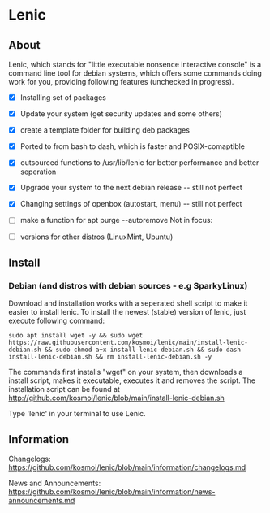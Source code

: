 # Lenic

## About

Lenic, which stands for "little executable nonsence interactive console" is a command line tool for debian systems, which offers some commands doing work for you, providing following features (unchecked in progress).

- [x] Installing set of packages
- [x] Update your system (get security updates and some others)
- [x] create a template folder for building deb packages
- [x] Ported to from bash to dash, which is faster and POSIX-comaptible
- [x] outsourced functions to /usr/lib/lenic for better performance and better seperation
- [x] Upgrade your system to the next debian release -- still not perfect
- [x] Changing settings of openbox (autostart, menu) -- still not perfect
- [ ] make a function for apt purge --autoremove
Not in focus:

- [ ] versions for other distros (LinuxMint, Ubuntu)

## Install

### Debian (and distros with debian sources - e.g SparkyLinux)

Download and installation works with a seperated shell script to make it easier to install lenic. To install the newest (stable) version of lenic, just execute following command:

`sudo apt install wget -y && sudo wget https://raw.githubusercontent.com/kosmoi/lenic/main/install-lenic-debian.sh && sudo chmod a+x install-lenic-debian.sh && sudo dash install-lenic-debian.sh && rm install-lenic-debian.sh -y`

The commands first installs "wget" on your system, then downloads a install script, makes it executable, executes it and removes the script. The installation script can be found at http://github.com/kosmoi/lenic/blob/main/install-lenic-debian.sh

Type 'lenic' in your terminal to use Lenic.

## Information

Changelogs: https://github.com/kosmoi/lenic/blob/main/information/changelogs.md

News and Announcements: https://github.com/kosmoi/lenic/blob/main/information/news-announcements.md
